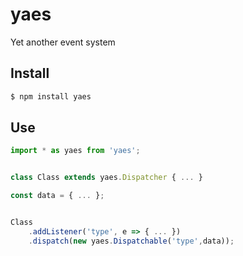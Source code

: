 # yaes

Yet another event system

## Install

```sh
$ npm install yaes
```

## Use

```js
import * as yaes from 'yaes';


class Class extends yaes.Dispatcher { ... }

const data = { ... };


Class
	.addListener('type', e => { ... })
	.dispatch(new yaes.Dispatchable('type',data));

```
